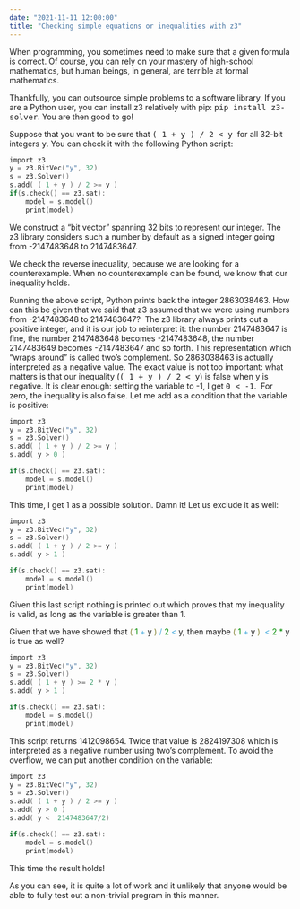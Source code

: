 ```yaml
---
date: "2021-11-11 12:00:00"
title: "Checking simple equations or inequalities with z3"
---
```




When programming, you sometimes need to make sure that a given formula is correct. Of course, you can rely on your mastery of high-school mathematics, but human beings, in general, are terrible at formal mathematics.

Thankfully, you can outsource simple problems to a software library. If you are a Python user, you can install z3 relatively with pip: <tt>pip install z3-solver</tt>. You are then good to go!

Suppose that you want to be sure that <tt> ( 1 + y ) / 2 &lt; y </tt> for all 32-bit integers <tt>y</tt>. You can check it with the following Python script:
```C
import z3
y = z3.BitVec("y", 32)
s = z3.Solver()
s.add( ( 1 + y ) / 2 >= y )
if(s.check() == z3.sat):
    model = s.model()
    print(model)
```


We construct a &ldquo;bit vector&rdquo; spanning 32 bits to represent our integer. The z3 library considers such a number by default as a signed integer going from -2147483648 to 2147483647.

We check the reverse inequality, because we are looking for a counterexample. When no counterexample can be found, we know that our inequality holds.

Running the above script, Python prints back the integer 2863038463. How can this be given that we said that z3 assumed that we were using numbers from -2147483648 to 2147483647?  The z3 library always prints out a positive integer, and it is our job to reinterpret it: the number 2147483647 is fine, the number 2147483648 becomes -2147483648, the number 2147483649 becomes -2147483647 and so forth. This representation which &ldquo;wraps around&rdquo; is called two&rsquo;s complement. So 2863038463 is actually interpreted as a negative value. The exact value is not too important: what matters is that our inequality (<tt>( 1 + y ) / 2 &lt; y</tt>) is false when y is negative. It is clear enough: setting the variable to -1, I get <tt>0 &lt; -1</tt>.  For zero, the inequality is also false. Let me add as a condition that the variable is positive:
```C
import z3
y = z3.BitVec("y", 32)
s = z3.Solver()
s.add( ( 1 + y ) / 2 >= y )
s.add( y > 0 )

if(s.check() == z3.sat):
    model = s.model()
    print(model)
```


This time, I get 1 as a possible solution. Damn it! Let us exclude it as well:
```C
import z3
y = z3.BitVec("y", 32)
s = z3.Solver()
s.add( ( 1 + y ) / 2 >= y )
s.add( y > 1 )

if(s.check() == z3.sat):
    model = s.model()
    print(model)
```


Given this last script nothing is printed out which proves that my inequality is valid, as long as the variable is greater than 1.

Given that we have showed that <span style="color: #808030;">(</span> <span style="color: #008c00;">1</span> <span style="color: #44aadd;">+</span> y <span style="color: #808030;">)</span> <span style="color: #44aadd;">/</span> <span style="color: #008c00;">2</span> <span style="color: #44aadd;">&lt;</span> y, then maybe <span style="color: #808030;">(</span> <span style="color: #008c00;">1</span> <span style="color: #44aadd;">+</span> y <span style="color: #808030;">)</span>  <span style="color: #44aadd;">&lt;</span> <span style="color: #008c00;">2 * </span>y is true as well?
```C
import z3
y = z3.BitVec("y", 32)
s = z3.Solver()
s.add( ( 1 + y ) >= 2 * y )
s.add( y > 1 )

if(s.check() == z3.sat):
    model = s.model()
    print(model)
```


This script returns 1412098654. Twice that value is 2824197308 which is interpreted as a negative number using two&rsquo;s complement. To avoid the overflow, we can put another condition on the variable:
```C
import z3
y = z3.BitVec("y", 32)
s = z3.Solver()
s.add( ( 1 + y ) / 2 >= y )
s.add( y > 0 )
s.add( y <  2147483647/2)

if(s.check() == z3.sat):
    model = s.model()
    print(model)

```


This time the result holds!

As you can see, it is quite a lot of work and it unlikely that anyone would be able to fully test out a non-trivial program in this manner.

